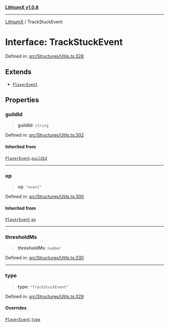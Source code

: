 [**LithiumX v1.0.8**](../README.md)

***

[LithiumX](../globals.md) / TrackStuckEvent

# Interface: TrackStuckEvent

Defined in: [src/Structures/Utils.ts:328](https://github.com/anantix-network/LithiumX/blob/6d83bed841f7c0d8766531c5310768bcb05e7f91/src/Structures/Utils.ts#L328)

## Extends

- [`PlayerEvent`](PlayerEvent.md)

## Properties

### guildId

> **guildId**: `string`

Defined in: [src/Structures/Utils.ts:302](https://github.com/anantix-network/LithiumX/blob/6d83bed841f7c0d8766531c5310768bcb05e7f91/src/Structures/Utils.ts#L302)

#### Inherited from

[`PlayerEvent`](PlayerEvent.md).[`guildId`](PlayerEvent.md#guildid)

***

### op

> **op**: `"event"`

Defined in: [src/Structures/Utils.ts:300](https://github.com/anantix-network/LithiumX/blob/6d83bed841f7c0d8766531c5310768bcb05e7f91/src/Structures/Utils.ts#L300)

#### Inherited from

[`PlayerEvent`](PlayerEvent.md).[`op`](PlayerEvent.md#op)

***

### thresholdMs

> **thresholdMs**: `number`

Defined in: [src/Structures/Utils.ts:330](https://github.com/anantix-network/LithiumX/blob/6d83bed841f7c0d8766531c5310768bcb05e7f91/src/Structures/Utils.ts#L330)

***

### type

> **type**: `"TrackStuckEvent"`

Defined in: [src/Structures/Utils.ts:329](https://github.com/anantix-network/LithiumX/blob/6d83bed841f7c0d8766531c5310768bcb05e7f91/src/Structures/Utils.ts#L329)

#### Overrides

[`PlayerEvent`](PlayerEvent.md).[`type`](PlayerEvent.md#type)
